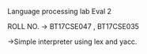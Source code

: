 Language processing  lab Eval 2 

ROLL NO. -> BT17CSE047 , BT17CSE035

->Simple interpreter using lex and yacc.
